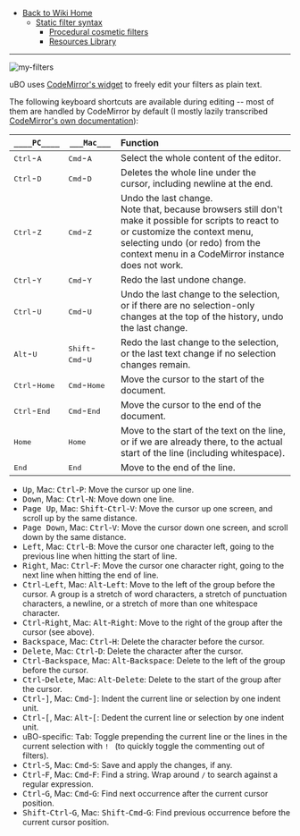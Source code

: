 - [Back to Wiki Home](./)
    - [Static filter syntax](./Static-filter-syntax)
        - [Procedural cosmetic filters](./Procedural-cosmetic-filters)
        - [Resources Library](./Resources-Library)

***

![my-filters](https://user-images.githubusercontent.com/585534/85202191-a0ddfb00-b2d2-11ea-8f93-a360c338ded7.png)

uBO uses [CodeMirror's widget](https://codemirror.net/index.html) to freely edit your filters as plain text.

The following keyboard shortcuts are available during editing -- most of them are handled by CodeMirror by default (I mostly lazily transcribed [CodeMirror's own documentation](https://codemirror.net/doc/manual.html#commands)):

|`____PC____`|`___Mac___`| Function |
|----|-----|:---------|
| <kbd>Ctrl</kbd>-<kbd>A</kbd> | <kbd>Cmd</kbd>-<kbd>A</kbd> | Select the whole content of the editor.
| <kbd>Ctrl</kbd>-<kbd>D</kbd> | <kbd>Cmd</kbd>-<kbd>D</kbd> | Deletes the whole line under the cursor, including newline at the end.
| <kbd>Ctrl</kbd>-<kbd>Z</kbd> | <kbd>Cmd</kbd>-<kbd>Z</kbd> | Undo the last change.<br>Note that, because browsers still don't make it possible for scripts to react to or customize the context menu,<br>selecting undo (or redo) from the context menu in a CodeMirror instance does not work.
| <kbd>Ctrl</kbd>-<kbd>Y</kbd> | <kbd>Cmd</kbd>-<kbd>Y</kbd> | Redo the last undone change.
| <kbd>Ctrl</kbd>-<kbd>U</kbd> | <kbd>Cmd</kbd>-<kbd>U</kbd> | Undo the last change to the selection, or if there are no selection-only changes at the top of the history, undo the last change.
| <kbd>Alt</kbd>-<kbd>U</kbd> | <kbd>Shift</kbd>-<kbd>Cmd</kbd>-<kbd>U</kbd> | Redo the last change to the selection, or the last text change if no selection changes remain.
| <kbd>Ctrl</kbd>-<kbd>Home</kbd> | <kbd>Cmd</kbd>-<kbd>Home</kbd> | Move the cursor to the start of the document.
| <kbd>Ctrl</kbd>-<kbd>End</kbd> | <kbd>Cmd</kbd>-<kbd>End</kbd> | Move the cursor to the end of the document.
| <kbd>Home</kbd> | <kbd>Home</kbd> | Move to the start of the text on the line, or if we are already there, to the actual start of the line (including whitespace).
| <kbd>End</kbd> | <kbd>End</kbd> | Move to the end of the line.
- <kbd>Up</kbd>, Mac: <kbd>Ctrl</kbd>-<kbd>P</kbd>: Move the cursor up one line.
- <kbd>Down</kbd>, Mac: <kbd>Ctrl</kbd>-<kbd>N</kbd>: Move down one line.
- <kbd>Page Up</kbd>, Mac: <kbd>Shift</kbd>-<kbd>Ctrl</kbd>-<kbd>V</kbd>: Move the cursor up one screen, and scroll up by the same distance.
- <kbd>Page Down</kbd>, Mac: <kbd>Ctrl</kbd>-<kbd>V</kbd>: Move the cursor down one screen, and scroll down by the same distance.
- <kbd>Left</kbd>, Mac: <kbd>Ctrl</kbd>-<kbd>B</kbd>: Move the cursor one character left, going to the previous line when hitting the start of line.
- <kbd>Right</kbd>, Mac: <kbd>Ctrl</kbd>-<kbd>F</kbd>: Move the cursor one character right, going to the next line when hitting the end of line.
- <kbd>Ctrl</kbd>-<kbd>Left</kbd>, Mac: <kbd>Alt</kbd>-<kbd>Left</kbd>:  Move to the left of the group before the cursor. A group is a stretch of word characters, a stretch of punctuation characters, a newline, or a stretch of more than one whitespace character.
- <kbd>Ctrl</kbd>-<kbd>Right</kbd>, Mac: <kbd>Alt</kbd>-<kbd>Right</kbd>: Move to the right of the group after the cursor (see above).
- <kbd>Backspace</kbd>, Mac: <kbd>Ctrl</kbd>-<kbd>H</kbd>: Delete the character before the cursor.
- <kbd>Delete</kbd>, Mac: <kbd>Ctrl</kbd>-<kbd>D</kbd>: Delete the character after the cursor.
- <kbd>Ctrl</kbd>-<kbd>Backspace</kbd>, Mac: <kbd>Alt</kbd>-<kbd>Backspace</kbd>: Delete to the left of the group before the cursor.
- <kbd>Ctrl</kbd>-<kbd>Delete</kbd>, Mac: <kbd>Alt</kbd>-<kbd>Delete</kbd>: Delete to the start of the group after the cursor.
- <kbd>Ctrl</kbd>-<kbd>]</kbd>, Mac: <kbd>Cmd</kbd>-<kbd>]</kbd>: Indent the current line or selection by one indent unit.
- <kbd>Ctrl</kbd>-<kbd>[</kbd>, Mac: <kbd>Alt</kbd>-<kbd>[</kbd>: Dedent the current line or selection by one indent unit.
- uBO-specific: <kbd>Tab</kbd>: Toggle prepending the current line or the lines in the current selection with `! ` (to quickly toggle the commenting out of filters).
- <kbd>Ctrl</kbd>-<kbd>S</kbd>, Mac: <kbd>Cmd</kbd>-<kbd>S</kbd>: Save and apply the changes, if any.
- <kbd>Ctrl</kbd>-<kbd>F</kbd>, Mac: <kbd>Cmd</kbd>-<kbd>F</kbd>: Find a string. Wrap around `/` to search against a regular expression.
- <kbd>Ctrl</kbd>-<kbd>G</kbd>, Mac: <kbd>Cmd</kbd>-<kbd>G</kbd>: Find next occurrence after the current cursor position.
- <kbd>Shift</kbd>-<kbd>Ctrl</kbd>-<kbd>G</kbd>, Mac: <kbd>Shift</kbd>-<kbd>Cmd</kbd>-<kbd>G</kbd>: Find previous occurrence before the current cursor position.
